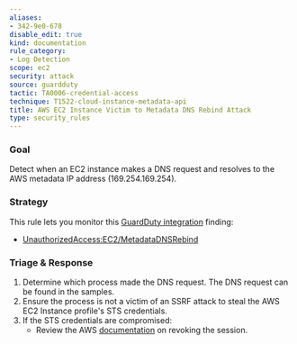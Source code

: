 ```yaml
---
aliases:
- 342-9e0-678
disable_edit: true
kind: documentation
rule_category:
- Log Detection
scope: ec2
security: attack
source: guardduty
tactic: TA0006-credential-access
technique: T1522-cloud-instance-metadata-api
title: AWS EC2 Instance Victim to Metadata DNS Rebind Attack
type: security_rules
---
```


### Goal
Detect when an EC2 instance makes a DNS request and resolves to the AWS metadata IP address (169.254.169.254).

### Strategy
This rule lets you monitor this [GuardDuty integration][1] finding:

* [UnauthorizedAccess:EC2/MetadataDNSRebind][2]


### Triage & Response
1. Determine which process made the DNS request. The DNS request can be found in the samples.
2. Ensure the process is not a victim of an SSRF attack to steal the AWS EC2 Instance profile's STS credentials.  
2. If the STS credentials are compromised:
   * Review the AWS [documentation][3] on revoking the session.

[1]: https://docs.datadoghq.com/integrations/amazon_guardduty/
[2]: https://docs.aws.amazon.com/guardduty/latest/ug/guardduty_unauthorized.html#ec2-metadatadnsrebind
[3]: https://docs.aws.amazon.com/IAM/latest/UserGuide/id_roles_use_revoke-sessions.html
